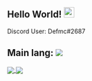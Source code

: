 ## Hello World! <img src="https://github.com/TheDudeThatCode/TheDudeThatCode/blob/master/Assets/Earth.gif" width="24px">

Discord User: Defmc#2687

Main lang: <img src="https://img.shields.io/badge/-C%20&%20C++-659ad2?style=flat&logo=c%2B%2B&logoColor=ffffff">
----

<a href="https://github.com/anuraghazra/github-readme-stats">
  <img align="center" src="https://github-readme-stats.vercel.app/api?username=defmc&theme=gotham&show_icons=true" />
</a>
<a href="https://github.com/anuraghazra/convoychat">
  <img align="center" src="https://github-readme-stats.vercel.app/api/top-langs/?username=defmc&theme=gotham&layout=compact" />
</a>
